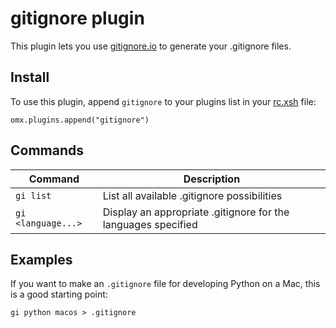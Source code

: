 # gitignore plugin

This plugin lets you use [gitignore.io](https://gitignore.io) to generate your
.gitignore files.

## Install

To use this plugin, append `gitignore` to your plugins list in your [rc.xsh] file:

```shell
omx.plugins.append("gitignore")
```

## Commands

| Command            | Description                                                   |
|--------------------|---------------------------------------------------------------|
| `gi list`          | List all available .gitignore possibilities                   |
| `gi <language...>` | Display an appropriate .gitignore for the languages specified |

## Examples

If you want to make an `.gitignore` file for developing Python on a Mac, this is a good starting point:

```shell
gi python macos > .gitignore
```


[rc.xsh]: https://xon.sh/xonshrc.html
